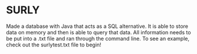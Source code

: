 # SURLY
Made a database with Java that acts as a SQL alternative. It is able to store data on memory and then is able to query that data. All information needs to be put into a .txt file and ran through the command line. To see an example, check out the surlytest.txt file to begin!
